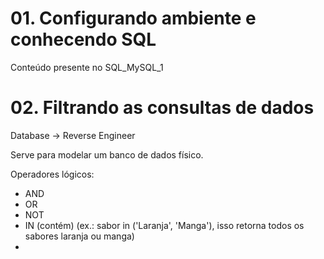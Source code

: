 # 01. Configurando ambiente e conhecendo SQL
Conteúdo presente no SQL_MySQL_1

# 02. Filtrando as consultas de dados
Database -> Reverse Engineer

Serve para modelar um banco de dados físico.

Operadores lógicos:
- AND
- OR
- NOT
- IN (contém)  (ex.: sabor in ('Laranja', 'Manga'),   isso retorna todos os sabores laranja ou manga)
- 
